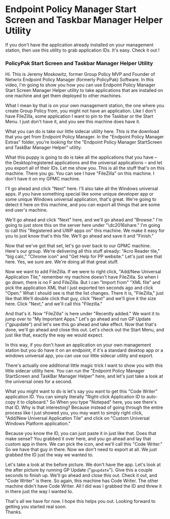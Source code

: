 # Endpoint Policy Manager Start Screen and Taskbar Manager Helper Utility

If you don't have the application already installed on your management station, then use this
utility to grab application IDs. It's easy. Check it out !

### PolicyPak Start Screen and Taskbar Manager Helper Utility

Hi. This is Jeremy Moskowitz, former Group Policy MVP and Founder of Netwrix Endpoint Policy Manager
(formerly PolicyPak) Software. In this video, I'm going to show you how you can use Endpoint Policy
Manager Start Screen Manager Helper utility to take applications that are installed on one machine
and get them deployed to other machines.

What I mean by that is on your own management station, the one where you create Group Policy from,
you might not have an application. Like I don't have FileZilla, some application I want to pin to
the Taskbar or the Start Menu. I just don't have it, and you see this machine does have it.

What you can do is take our little sidecar utility here. This is the download that you get from
Endpoint Policy Manager. In the "Endpoint Policy Manager Extras" folder, you're looking for the
"Endpoint Policy Manager StartScreen and TaskBar Manager Helper" utility.

What this puppy is going to do is take all the applications that you have – the Desktop/registered
applications and the universal applications – and let you export all of their IDs. Let me show you.
This is all the stuff that's on this machine. There you go. You can see I have "FileZilla" on this
machine. I don't have it on my GPMC machine.

I'll go ahead and click "Next" here. I'll also take all the Windows universal apps. If you have
something special like some unique developer app or some unique Windows universal application,
that's great. We're going to detect it here on this machine, and you can export all things that are
some end user's machine.

We'll go ahead and click "Next" here, and we'll go ahead and "Browse." I'm going to just store this
on the server here under "\dc2016share." I'm going to call this "Registered and UWP apps on" this
machine. We make it easy for you to just know that's this file. We'll go ahead and save it and
"Finish."

Now that we've got that set, let's go over back to our GPMC machine. Here's our group. We're
delivering all this stuff already: "Acro Reader tile," "big calc," "Chrome icon" and "Get Help for
PP website." Let's just see that here. Yes, we sure are. We're doing all that great stuff.

Now we want to add FileZilla. If we were to right click, "Add/New Universal Application Tile,"
remember my machine doesn't have FileZilla. So when I go down, there is no F and FileZilla. But I
can "Import from" "XML file" and pick the application XML that I just exported ten seconds ago and
click "Open." What I should see is that the list changes. There it is, "FileZilla," just like
that.We'll double click that guy, click "Next" and we'll give it the size here. Click "Next," and
we'll call this "Filezilla."

And that's it. Now "FileZilla" is here under "Recently added." We want it to jump over to "My
Important Apps." Let's go ahead and run GP Update ("gpupdate") and let's see this go ahead and take
effect. Now that that's done, we'll go ahead and close this out. Let's check out the Start Menu, and
just like that, exactly the way we would expect.

In this way, if you don't have an application on your own management station but you do have it on
an endpoint, if it's a standard desktop app or a windows universal app, you can use our little
sidecar utility and export.

There's actually one additional little magic trick I want to show you with this little sidecar
utility here. You can run the "Endpoint Policy Manager StartScreen and TaskBar Manager Helper" here,
and let's just take a look at the universal ones for a second.

What you might want to do is let's say you want to get this "Code Writer" application ID. You can
simply literally "Right-click Application ID to auto-copy it to clipboard." So When you type
"Notepad" here, you see there's that ID. Why is that interesting? Because instead of going through
the entire process like I just showed you, you may want to simply right click, "Add/New Universal
Application Tile" and click on "Custom Universal Windows Platform application."

Because you know the ID, you can just paste it in just like that. Does that make sense? You grabbed
it over here, and you go ahead and lay that custom app in there. We can pick the icon, and we'll
call this "Code Writer." So we have that guy in there. Now we don't need to export at all. We just
grabbed the ID just the way we wanted to.

Let's take a look at the before picture. We don't have the app. Let's look at the after picture by
running GP Update ("`gpupdate`"). Give this a couple seconds to finish up. We'll go ahead and close
this out. Check it out, and "Code Writer" is there. So again, this machine has Code Writer. The
other machine didn't have Code Writer. All I did was I grabbed the ID and threw it in there just the
way I wanted to.

That's all we have for now. I hope this helps you out. Looking forward to getting you started real
soon.  
Thanks.
